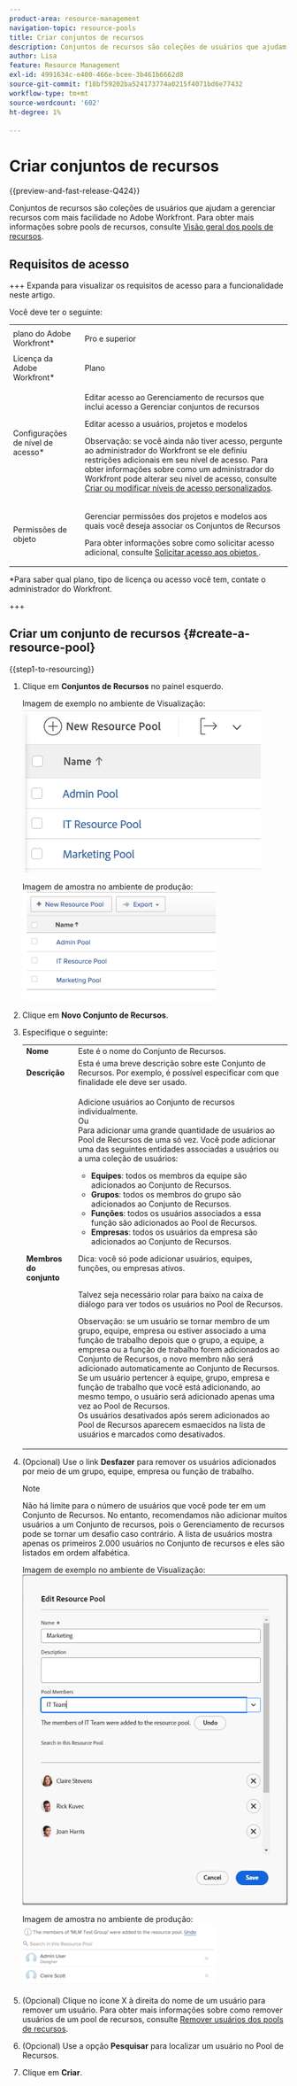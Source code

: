 ```yaml
---
product-area: resource-management
navigation-topic: resource-pools
title: Criar conjuntos de recursos
description: Conjuntos de recursos são coleções de usuários que ajudam a gerenciar recursos com mais facilidade no Adobe Workfront.
author: Lisa
feature: Resource Management
exl-id: 4991634c-e400-466e-bcee-3b461b6662d8
source-git-commit: f18bf59202ba524173774a0215f4071bd6e77432
workflow-type: tm+mt
source-wordcount: '602'
ht-degree: 1%

---
```


# Criar conjuntos de recursos

{{preview-and-fast-release-Q424}}

Conjuntos de recursos são coleções de usuários que ajudam a gerenciar recursos com mais facilidade no Adobe Workfront. Para obter mais informações sobre pools de recursos, consulte [Visão geral dos pools de recursos](../../../resource-mgmt/resource-planning/resource-pools/work-with-resource-pools.md).

## Requisitos de acesso

+++ Expanda para visualizar os requisitos de acesso para a funcionalidade neste artigo.

Você deve ter o seguinte:

<table style="table-layout:auto"> 
 <col> 
 <col> 
 <tbody> 
  <tr> 
   <td role="rowheader">plano do Adobe Workfront*</td> 
   <td> <p>Pro e superior</p> </td> 
  </tr> 
  <tr> 
   <td role="rowheader">Licença da Adobe Workfront*</td> 
   <td> <p>Plano </p> </td> 
  </tr> 
  <tr> 
   <td role="rowheader">Configurações de nível de acesso*</td> 
   <td> <p>Editar acesso ao Gerenciamento de recursos que inclui acesso a Gerenciar conjuntos de recursos</p> <p>Editar acesso a usuários, projetos e modelos</p> <p>Observação: se você ainda não tiver acesso, pergunte ao administrador do Workfront se ele definiu restrições adicionais em seu nível de acesso. Para obter informações sobre como um administrador do Workfront pode alterar seu nível de acesso, consulte <a href="../../../administration-and-setup/add-users/configure-and-grant-access/create-modify-access-levels.md" class="MCXref xref">Criar ou modificar níveis de acesso personalizados</a>.</p> </td> 
  </tr> 
  <tr data-mc-conditions=""> 
   <td role="rowheader">Permissões de objeto</td> 
   <td> <p>Gerenciar permissões dos projetos e modelos aos quais você deseja associar os Conjuntos de Recursos</p> <p>Para obter informações sobre como solicitar acesso adicional, consulte <a href="../../../workfront-basics/grant-and-request-access-to-objects/request-access.md" class="MCXref xref">Solicitar acesso aos objetos </a>.</p> </td> 
  </tr> 
 </tbody> 
</table>

&#42;Para saber qual plano, tipo de licença ou acesso você tem, contate o administrador do Workfront.

+++

## Criar um conjunto de recursos {#create-a-resource-pool}

{{step1-to-resourcing}}

1. Clique em **Conjuntos de Recursos** no painel esquerdo.

   <span class="preview">Imagem de exemplo no ambiente de Visualização:</span>
   <span class="preview">![Conjuntos de Recursos](assets/list-of-resource-pools.png)</span>

   Imagem de amostra no ambiente de produção:
   ![Conjuntos de Recursos](assets/resource-pools-tab-350x198.png)

1. Clique em **Novo Conjunto de Recursos**.
1. Especifique o seguinte:

   <table style="table-layout:auto">
    <col>
    <col>
    <tbody>
     <tr>
      <td role="rowheader"><strong>Nome</strong></td>
      <td>Este é o nome do Conjunto de Recursos.</td>
     </tr>
     <tr>
      <td role="rowheader"><strong>Descrição</strong></td>
      <td>Esta é uma breve descrição sobre este Conjunto de Recursos. Por exemplo, é possível especificar com que finalidade ele deve ser usado.</td>
     </tr>
     <tr>
      <td role="rowheader"><strong>Membros do conjunto</strong></td>
      <td><p> Adicione usuários ao Conjunto de recursos individualmente.<br>Ou <br>Para adicionar uma grande quantidade de usuários ao Pool de Recursos de uma só vez. Você pode adicionar uma das seguintes entidades associadas a usuários ou a uma coleção de usuários:
        <ul>
         <li><strong>Equipes</strong>: todos os membros da equipe são adicionados ao Conjunto de Recursos.</li>
         <li><strong>Grupos</strong>: todos os membros do grupo são adicionados ao Conjunto de Recursos.</li>
         <li><strong>Funções</strong>: todos os usuários associados a essa função são adicionados ao Pool de Recursos.</li>
         <li><strong>Empresas</strong>: todos os usuários da empresa são adicionados ao Conjunto de Recursos.</li>
        </ul><p>Dica: você só pode adicionar usuários, equipes, <span>funções,</span> ou empresas ativos.</p><br>Talvez seja necessário rolar para baixo na caixa de diálogo para ver todos os usuários no Pool de Recursos.
        <p>Observação: se um usuário se tornar membro de um grupo, equipe, empresa ou estiver associado a uma função de trabalho depois que o grupo, a equipe, a empresa ou a função de trabalho forem adicionados ao Conjunto de Recursos, o novo membro não será adicionado automaticamente ao Conjunto de Recursos. <br>Se um usuário pertencer à equipe, grupo, empresa e função de trabalho que você está adicionando, ao mesmo tempo, o usuário será adicionado apenas uma vez ao Pool de Recursos.<br>Os usuários desativados após serem adicionados ao Pool de Recursos aparecem esmaecidos na lista de usuários e marcados como desativados.</p></p></td>
     </tr>
    </tbody>
   </table>

1. (Opcional) Use o link **Desfazer** para remover os usuários adicionados por meio de um grupo, equipe, empresa ou função de trabalho.

   >[!NOTE]
   >
   >Não há limite para o número de usuários que você pode ter em um Conjunto de Recursos. No entanto, recomendamos não adicionar muitos usuários a um Conjunto de recursos, pois o Gerenciamento de recursos pode se tornar um desafio caso contrário. A lista de usuários mostra apenas os primeiros 2.000 usuários no Conjunto de recursos e eles são listados em ordem alfabética.

   <span class="preview">Imagem de exemplo no ambiente de Visualização:</span>
   <span class="preview">![Usuários adicionados ao Conjunto de Recursos](assets/users-in-resource-pool2.png)</span>

   Imagem de amostra no ambiente de produção:
   ![Usuários adicionados ao Conjunto de Recursos](assets/resource-pools-new---undo-button-for-teams-groups-etc-350x113.png)

1. (Opcional) Clique no ícone X à direita do nome de um usuário para remover um usuário. Para obter mais informações sobre como remover usuários de um pool de recursos, consulte [Remover usuários dos pools de recursos](../../../resource-mgmt/resource-planning/resource-pools/remove-users-from-resource-pool.md).
1. (Opcional) Use a opção **Pesquisar** para localizar um usuário no Pool de Recursos.
1. Clique em **Criar**.
